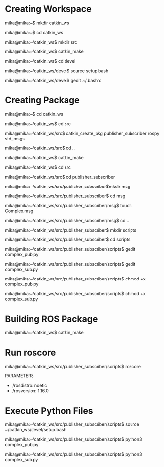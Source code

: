 Creating Workspace
===============================================================================

mika@mika:~$ mkdir catkin_ws

mika@mika:~$ cd catkin_ws

mika@mika:~/catkin_ws$ mkdir src

mika@mika:~/catkin_ws$ catkin_make

mika@mika:~/catkin_ws$ cd devel

mika@mika:~/catkin_ws/devel$ source setup.bash

mika@mika:~/catkin_ws/devel$ gedit ~/.bashrc


Creating Package
===============================================================================

mika@mika:~$ cd catkin_ws

mika@mika:~/catkin_ws$ cd src

mika@mika:~/catkin_ws/src$ catkin_create_pkg publisher_subscriber rospy std_msgs

mika@mika:~/catkin_ws/src$ cd ..

mika@mika:~/catkin_ws$ catkin_make

mika@mika:~/catkin_ws$ cd src

mika@mika:~/catkin_ws/src$ cd publisher_subscriber

mika@mika:~/catkin_ws/src/publisher_subscriber$mkdir msg

mika@mika:~/catkin_ws/src/publisher_subscriber$ cd msg

mika@mika:~/catkin_ws/src/publisher_subscriber/msg$ touch Complex.msg

mika@mika:~/catkin_ws/src/publisher_subscriber/msg$ cd ..

mika@mika:~/catkin_ws/src/publisher_subscriber$ mkdir scripts

mika@mika:~/catkin_ws/src/publisher_subscriber$ cd scripts

mika@mika:~/catkin_ws/src/publisher_subscriber/scripts$ gedit complex_pub.py

mika@mika:~/catkin_ws/src/publisher_subscriber/scripts$ gedit complex_sub.py

mika@mika:~/catkin_ws/src/publisher_subscriber/scripts$ chmod +x complex_pub.py

mika@mika:~/catkin_ws/src/publisher_subscriber/scripts$ chmod +x complex_sub.py

Building ROS Package
===============================================================================

mika@mika:~/catkin_ws$ catkin_make

Run roscore
===============================================================================

mika@mika:~/catkin_ws/src/publisher_subscriber/scripts$ roscore

PARAMETERS
 * /rosdistro: noetic
 * /rosversion: 1.16.0

Execute Python Files
===============================================================================

mika@mika:~/catkin_ws/src/publisher_subscriber/scripts$ source ~/catkin_ws/devel/setup.bash

mika@mika:~/catkin_ws/src/publisher_subscriber/scripts$ python3 complex_pub.py

mika@mika:~/catkin_ws/src/publisher_subscriber/scripts$ python3 complex_sub.py

